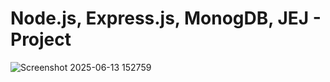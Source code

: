 ﻿# Node.js, Express.js, MonogDB, JEJ - Project
![Screenshot 2025-06-13 152759](https://github.com/user-attachments/assets/87d7869b-fdde-42b3-ae39-957ae0527744)
